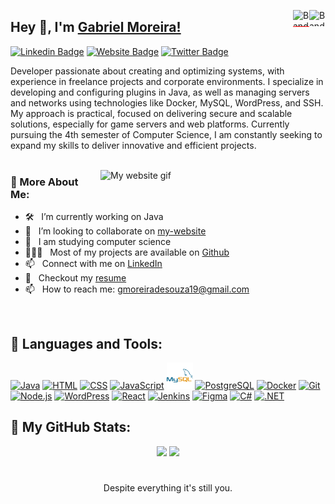 
<!-- Language selector -->
<a href="https://github.com/GabrielMoreiradeSouza/GabrielMoreiradeSouza"><img src="https://vetores.org/d/bandeira-do-brasil.svg" alt="Bandeira do Brasil" width="26" height="26" align="right"></a>
<a href="https://github.com/GabrielMoreiradeSouza/GabrielMoreiradeSouza"><img src="https://vetores.org/d/bandeira-estados-unidos.svg" alt="Bandeira dos Estados Unidos" width="26" height="26" style="border-bottom: 1px solid red;line" align="right"></a>
## Hey 👋, I'm [Gabriel Moreira!](https://github.com/GabrielMoreiradeSouza)
  
<!-- Social -->
[![Linkedin Badge](https://img.shields.io/badge/-LinkedIn-0e76a8?style=flat-square&logo=Linkedin&logoColor=white)](https://www.linkedin.com/in/gabriel-moreira-de-souza-bb4289240/)
[![Website Badge](https://img.shields.io/badge/Website-3b5998?style=flat-square&logo=google-chrome&logoColor=white)](https://gabrielmoreiradesouza-dev.vercel.app/)
[![Twitter Badge](https://img.shields.io/badge/-Twitter-1DA1F2?style=flat-square&logo=Twitter&logoColor=white)
](https://x.com/Gabriel41216870)

Developer passionate about creating and optimizing systems, with experience in freelance projects and corporate environments. I specialize in developing and configuring plugins in Java, as well as managing servers and networks using technologies like Docker, MySQL, WordPress, and SSH. My approach is practical, focused on delivering secure and scalable solutions, especially for game servers and web platforms. Currently pursuing the 4th semester of Computer Science, I am constantly seeking to expand my skills to deliver innovative and efficient projects.
<br/>
<br/>

<div style="float:right; margin-left:10px;">
<img align="right" alt="My website gif" src="https://i.imgur.com/NfW3FDd.png" width="360px"/>
</div>
  
### 📝 More About Me:

- 🛠️ &nbsp; I’m currently working on Java
- 🤝 &nbsp; I’m looking to collaborate on [my-website](https://github.com/GabrielMoreiradeSouza/GabrielMoreira.dev.git)
- 📘 &nbsp; I am studying computer science
- 👨🏻‍💻 &nbsp; Most of my projects are available on [Github](https://github.com/GabrielMoreiradeSouza?tab=repositories)
- 📫 &nbsp; Connect with me on  [LinkedIn](https://www.linkedin.com/in/gabriel-moreira-de-souza-bb4289240/)
- 📝 &nbsp; Checkout my [resume](https://github.com/GabrielMoreiradeSouza) 
- 📫 &nbsp; How to reach me: [gmoreiradesouza19@gmail.com](mailto:gmoreiradesouza19@gmail.com)
<br>

## 🔨 Languages and Tools:
<a href="https://www.java.com" target="_blank"><img alt="Java" height="42px" src="https://raw.githubusercontent.com/rahul-jha98/github_readme_icons/main/language_and_tools/square/java/java.svg"/></a>
<a href="https://developer.mozilla.org/en-US/docs/Web/HTML" target="_blank"><img alt="HTML" height="42px" src="https://raw.githubusercontent.com/rahul-jha98/README_icons/4d06112f039d3d302017842f696129642a58f6a5/language_and_tools/square/html/html.svg"/></a>
<a href="https://developer.mozilla.org/en-US/docs/Web/CSS" target="_blank"><img alt="CSS" height="42px" src="https://raw.githubusercontent.com/rahul-jha98/README_icons/4d06112f039d3d302017842f696129642a58f6a5/language_and_tools/square/css/css.svg"/></a>
<a href="https://developer.mozilla.org/en-US/docs/Web/JavaScript" target="_blank"><img alt="JavaScript" height="42px" src="https://raw.githubusercontent.com/rahul-jha98/github_readme_icons/main/language_and_tools/square/javascript/javascript.svg"/></a>
<a href="https://www.mysql.com/" target="_blank"><img alt="MySQL" height="42px" src="https://raw.githubusercontent.com/devicons/devicon/master/icons/mysql/mysql-original-wordmark.svg"/></a>
<a href="https://www.postgresql.org/" target="_blank"><img alt="PostgreSQL" height="42px" src="https://vetores.org/d/postgresql.svg"/></a>
<a href="https://www.docker.com/" target="_blank"><img alt="Docker" height="42px" src="https://raw.githubusercontent.com/rahul-jha98/README_icons/4d06112f039d3d302017842f696129642a58f6a5/language_and_tools/square/docker/docker.svg"/></a>
<a href="https://git-scm.com/" target="_blank"><img alt="Git" height="42px" src="https://raw.githubusercontent.com/rahul-jha98/github_readme_icons/main/language_and_tools/square/git-scm/git-scm.svg"/></a>
<a href="https://nodejs.org/" target="_blank"><img alt="Node.js" height="42px" src="https://raw.githubusercontent.com/rahul-jha98/github_readme_icons/main/language_and_tools/square/node/node.svg"/></a>
<a href="https://wordpress.org/" target="_blank"><img alt="WordPress" height="42px" src="https://www.svgrepo.com/download/12244/wordpress-logo.svg"/></a>
<a href="https://reactjs.org/" target="_blank"><img alt="React" height="42px" src="https://raw.githubusercontent.com/rahul-jha98/github_readme_icons/main/language_and_tools/square/react/react.svg"/></a>
<a href="https://www.jenkins.io/" target="_blank"><img alt="Jenkins" height="42px" src="https://raw.githubusercontent.com/rahul-jha98/README_icons/4d06112f039d3d302017842f696129642a58f6a5/language_and_tools/square/jenkins/jenkins.svg"/></a>
<a href="https://www.figma.com/" target="_blank"><img alt="Figma" height="42px" src="https://raw.githubusercontent.com/rahul-jha98/github_readme_icons/main/language_and_tools/square/figma/figma.svg"/></a>
<a href="https://learn.microsoft.com/en-us/dotnet/csharp/" target="_blank"><img alt="C#" height="42px" src="https://raw.githubusercontent.com/rahul-jha98/github_readme_icons/main/language_and_tools/square/csharp/csharp.svg"/></a>
<a href="https://dotnet.microsoft.com/" target="_blank"><img alt=".NET" height="42px" src="https://raw.githubusercontent.com/rahul-jha98/github_readme_icons/main/language_and_tools/square/dotnet/dotnet.svg"/></a>



## 🏅 My GitHub Stats:
<div align="center">
<img height="180em" src="https://github-readme-stats.vercel.app/api?username=GabrielMoreiradeSouza&show_icons=true&&count_private=true&include_all_commits=true&theme=dark" />
<img height="180em" src="https://github-readme-stats.vercel.app/api/top-langs/?username=GabrielMoreiradeSouza&exclude_repo=KNN-Image-Classification&show_icons=true&layout=compact&langs_count=8&theme=dark"/>
</div>

#
<div align="center">
Despite everything it's still you.
</div>
